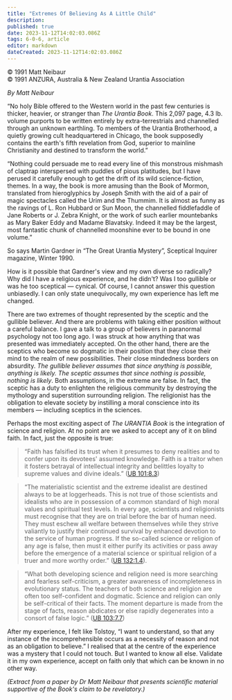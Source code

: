```yaml
---
title: "Extremes Of Believing As A Little Child"
description: 
published: true
date: 2023-11-12T14:02:03.086Z
tags: 6-0-6, article
editor: markdown
dateCreated: 2023-11-12T14:02:03.086Z
---
```


<p class="v-card v-sheet theme--light gray lighten-3 px-2 py-1">© 1991 Matt Neibaur<br>© 1991 ANZURA, Australia & New Zealand Urantia Association</p>

_By Matt Neibaur_

“No holy Bible offered to the Western world in the past few centuries is thicker, heavier, or stranger than _The Urantia Book_. This 2,097 page, 4.3 lb. volume purports to be written entirely by extra-terrestrials and channelled through an unknown earthling. To members of the Urantia Brotherhood, a quietly growing cult headquartered in Chicago, the book supposedly contains the earth's fifth revelation from God, superior to mainline Christianity and destined to transform the world.”

“Nothing could persuade me to read every line of this monstrous mishmash of claptrap interspersed with puddles of pious platitudes, but I have perused it carefully enough to get the drift of its wild science-fiction, themes. In a way, the book is more amusing than the Book of Mormon, translated from hieroglyphics by Joseph Smith with the aid of a pair of magic spectacles called the Urim and the Thummim. It is almost as funny as the ravings of L. Ron Hubbard or Sun Moon, the channelled fiddlefaddle of Jane Roberts or J. Zebra Knight, or the work of such earlier mountebanks as Mary Baker Eddy and Madame Blavatsky. Indeed it may be the largest, most fantastic chunk of channelled moonshine ever to be bound in one volume.”

So says Martin Gardner in “The Great Urantia Mystery”, Sceptical Inquirer magazine, Winter 1990.

How is it possible that Gardner's view and my own diverse so radically? Why did I have a religious experience, and he didn't? Was I too gullible or was he too sceptical — cynical. Of course, I cannot answer this question unbiasedly. I can only state unequivocally, my own experience has left me changed.

There are two extremes of thought represented by the sceptic and the gullible believer. And there are problems with taking either position without a careful balance. I gave a talk to a group of believers in paranormal psychology not too long ago. I was struck at how anything that was presented was immediately accepted. On the other hand, there are the sceptics who become so dogmatic in their position that they close their mind to the realm of new possibilities. Their close mindedness borders on absurdity. _The gullible believer assumes that since anything is possible, anything is likely. The sceptic assumes that since nothing is possible, nothing is likely_. Both assumptions, in the extreme are false. In fact, the sceptic has a duty to enlighten the religious community by destroying the mythology and superstition surrounding religion. The religionist has the obligation to elevate society by instilling a moral conscience into its members — including sceptics in the sciences.

Perhaps the most exciting aspect of _The URANTIA Book_ is the integration of science and religion. At no point are we asked to accept any of it on blind faith. In fact, just the opposite is true:

> “Faith has falsified its trust when it presumes to deny realities and to confer upon its devotees' assumed knowledge. Faith is a traitor when it fosters betrayal of intellectual integrity and belittles loyalty to supreme values and divine ideals.” ([UB 101:8.3](/en/The_Urantia_Book/101#p8_3))

> “The materialistic scientist and the extreme idealist are destined always to be at loggerheads. This is not true of those scientists and idealists who are in possession of a common standard of high moral values and spiritual test levels. In every age, scientists and religionists must recognise that they are on trial before the bar of human need. They must eschew all welfare between themselves while they strive valiantly to justify their continued survival by enhanced devotion to the service of human progress. If the so-called science or religion of any age is false, then must it either purify its activities or pass away before the emergence of a material science or spiritual religion of a truer and more worthy order.” ([UB 132:1.4](/en/The_Urantia_Book/132#p1_4)).

> “What both developing science and religion need is more searching and fearless self-criticism, a greater awareness of incompleteness in evolutionary status. The teachers of both science and religion are often too self-confident and dogmatic. Science and religion can only be self-critical of their facts. The moment departure is made from the stage of facts, reason abdicates or else rapidly degenerates into a consort of false logic.” ([UB 103:7.7](/en/The_Urantia_Book/103#p7_7))

After my experience, I felt like Tolstoy, “I want to understand, so that any instance of the incomprehensible occurs as a necessity of reason and not as an obligation to believe.” I realised that at the centre of the experience was a mystery that I could not touch. But I wanted to know all else. Validate it in my own experience, accept on faith only that which can be known in no other way.

_(Extract from a paper by Dr Matt Neibaur that presents scientific material supportive of the Book's claim to be revelatory.)_